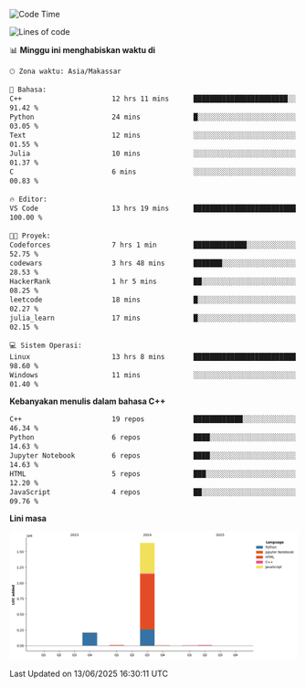 <!--START_SECTION:waka-->
![Code Time](http://img.shields.io/badge/Code%20Time-275%20hrs%208%20mins-blue)

![Lines of code](https://img.shields.io/badge/Sejak%20Hello%20World%20aku%20telah%20menulis-1.9%20million%20baris%20kode-blue)

📊 **Minggu ini menghabiskan waktu di** 

```text
🕑︎ Zona waktu: Asia/Makassar

💬 Bahasa: 
C++                      12 hrs 11 mins      ███████████████████████░░   91.42 % 
Python                   24 mins             █░░░░░░░░░░░░░░░░░░░░░░░░   03.05 % 
Text                     12 mins             ░░░░░░░░░░░░░░░░░░░░░░░░░   01.55 % 
Julia                    10 mins             ░░░░░░░░░░░░░░░░░░░░░░░░░   01.37 % 
C                        6 mins              ░░░░░░░░░░░░░░░░░░░░░░░░░   00.83 % 

🔥 Editor: 
VS Code                  13 hrs 19 mins      █████████████████████████   100.00 % 

🐱‍💻 Proyek: 
Codeforces               7 hrs 1 min         █████████████░░░░░░░░░░░░   52.75 % 
codewars                 3 hrs 48 mins       ███████░░░░░░░░░░░░░░░░░░   28.53 % 
HackerRank               1 hr 5 mins         ██░░░░░░░░░░░░░░░░░░░░░░░   08.25 % 
leetcode                 18 mins             █░░░░░░░░░░░░░░░░░░░░░░░░   02.27 % 
julia_learn              17 mins             █░░░░░░░░░░░░░░░░░░░░░░░░   02.15 % 

💻 Sistem Operasi: 
Linux                    13 hrs 8 mins       █████████████████████████   98.60 % 
Windows                  11 mins             ░░░░░░░░░░░░░░░░░░░░░░░░░   01.40 % 
```

**Kebanyakan menulis dalam bahasa C++** 

```text
C++                      19 repos            ████████████░░░░░░░░░░░░░   46.34 % 
Python                   6 repos             ████░░░░░░░░░░░░░░░░░░░░░   14.63 % 
Jupyter Notebook         6 repos             ████░░░░░░░░░░░░░░░░░░░░░   14.63 % 
HTML                     5 repos             ███░░░░░░░░░░░░░░░░░░░░░░   12.20 % 
JavaScript               4 repos             ██░░░░░░░░░░░░░░░░░░░░░░░   09.76 % 
```



**Lini masa**

![Lines of Code chart](https://raw.githubusercontent.com/yusuf601/yusuf601/main/assets/bar_graph.png)


 Last Updated on 13/06/2025 16:30:11 UTC
<!--END_SECTION:waka-->

